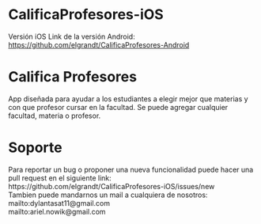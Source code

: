 # CalificaProfesores-iOS

Versión iOS
Link de la versión Android: https://github.com/elgrandt/CalificaProfesores-Android

<h1>Califica Profesores</h1>
App diseñada para ayudar a los estudiantes a elegir mejor que materias y con que profesor cursar en la facultad.
Se puede agregar cualquier facultad, materia o profesor.

<h1>Soporte</h1>
Para reportar un bug o proponer una nueva funcionalidad puede hacer una pull request en el siguiente link: <br>
https://github.com/elgrandt/CalificaProfesores-iOS/issues/new <br>
Tambien puede mandarnos un mail a cualquiera de nosotros: <br>
mailto:dylantasat11@gmail.com <br>
mailto:ariel.nowik@gmail.com

